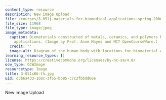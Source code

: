 ```yaml
---
content_type: resource
description: New image Upload
file: /courses/3-051j-materials-for-biomedical-applications-spring-2006/d3b6a433168c3f65bb85c7c3fbbdd60e_3-051s06-th.jpg
file_size: 11968
file_type: image/jpeg
image_metadata:
  caption: Biomaterials constructed of metals, ceramics, and polymers have many medical
    applications. (Image by Prof. Anne Mayes and MIT OpenCourseWare.)
  credit: ''
  image-alt: Diagram of the human body with locations for biomaterial applications.
learning_resource_types: []
license: https://creativecommons.org/licenses/by-nc-sa/4.0/
ocw_type: OCWImage
resourcetype: Image
title: 3-051s06-th.jpg
uid: d3b6a433-168c-3f65-bb85-c7c3fbbdd60e
---
```

New image Upload